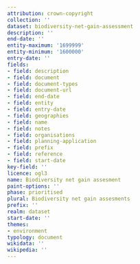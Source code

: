 ```yaml
---
attribution: crown-copyright
collection: ''
dataset: biodiversity-net-gain-assessment
description: ''
end-date: ''
entity-maximum: '1699999'
entity-minimum: '1600000'
entry-date: ''
fields:
- field: description
- field: document
- field: document-types
- field: document-url
- field: end-date
- field: entity
- field: entry-date
- field: geographies
- field: name
- field: notes
- field: organisations
- field: planning-application
- field: prefix
- field: reference
- field: start-date
key-field: ''
licence: ogl3
name: Biodiversity net gain assesment
paint-options: ''
phase: prioritised
plural: Biodiversity net gain assesments
prefix: ''
realm: dataset
start-date: ''
themes:
- environment
typology: document
wikidata: ''
wikipedia: ''
---
```


